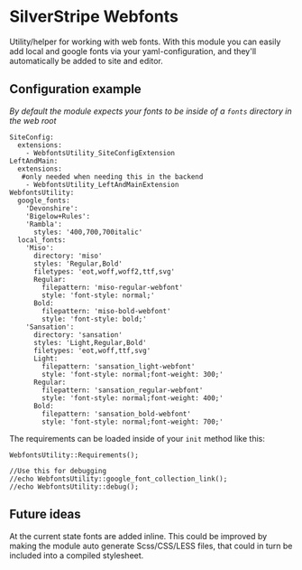 # SilverStripe Webfonts

Utility/helper for working with web fonts.
With this module you can easily add local and google fonts via your yaml-configuration,
and they'll automatically be added to site and editor.


## Configuration example

_By default the module expects your fonts to be inside of a `fonts` directory in the web root_

    SiteConfig:
      extensions:
        - WebfontsUtility_SiteConfigExtension
    LeftAndMain:
      extensions:
       #only needed when needing this in the backend
        - WebfontsUtility_LeftAndMainExtension
    WebfontsUtility:
      google_fonts:
        'Devonshire':
        'Bigelow+Rules':
        'Rambla':
          styles: '400,700,700italic'
      local_fonts:
        'Miso':
          directory: 'miso'
          styles: 'Regular,Bold'
          filetypes: 'eot,woff,woff2,ttf,svg'
          Regular:
            filepattern: 'miso-regular-webfont'
            style: 'font-style: normal;'
          Bold:
            filepattern: 'miso-bold-webfont'
            style: 'font-style: bold;'
        'Sansation':
          directory: 'sansation'
          styles: 'Light,Regular,Bold'
          filetypes: 'eot,woff,ttf,svg'
          Light:
            filepattern: 'sansation_light-webfont'
            style: 'font-style: normal;font-weight: 300;'
          Regular:
            filepattern: 'sansation_regular-webfont'
            style: 'font-style: normal;font-weight: 400;'
          Bold:
            filepattern: 'sansation_bold-webfont'
            style: 'font-style: normal;font-weight: 700;'


The requirements can be loaded inside of your `init` method like this:

	WebfontsUtility::Requirements();

	//Use this for debugging
	//echo WebfontsUtility::google_font_collection_link();
	//echo WebfontsUtility::debug();

## Future ideas

At the current state fonts are added inline.
This could be improved by making the module auto generate Scss/CSS/LESS files,
that could in turn be included into a compiled stylesheet.